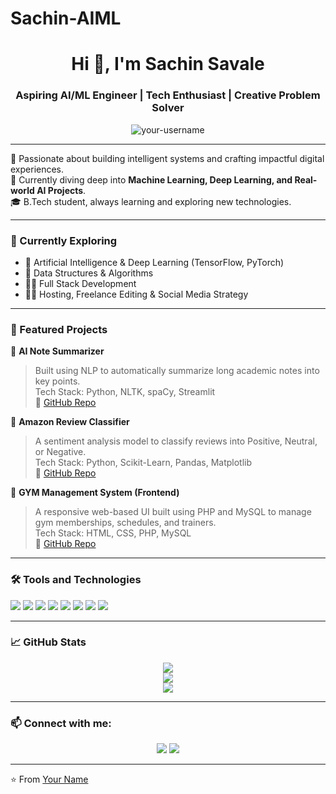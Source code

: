 # Sachin-AIML
<h1 align="center">Hi 👋, I'm Sachin Savale</h1>
<h3 align="center">Aspiring AI/ML Engineer | Tech Enthusiast | Creative Problem Solver</h3>

<p align="center">
  <img src="https://komarev.com/ghpvc/?username=https://github.com/Sachin28062004&label=Profile%20views&color=0e75b6&style=flat" alt="your-username" />
</p>

---

🚀 Passionate about building intelligent systems and crafting impactful digital experiences.  
📌 Currently diving deep into **Machine Learning, Deep Learning, and Real-world AI Projects**.  
🎓 B.Tech student, always learning and exploring new technologies.

---

### 🧠 Currently Exploring
- 🤖 Artificial Intelligence & Deep Learning (TensorFlow, PyTorch)
- 🧮 Data Structures & Algorithms
- 🧑‍💻 Full Stack Development
- 🧑‍🏫 Hosting, Freelance Editing & Social Media Strategy

---

### 📂 Featured Projects

📝 **AI Note Summarizer**  
> Built using NLP to automatically summarize long academic notes into key points.  
Tech Stack: Python, NLTK, spaCy, Streamlit  
🔗 [GitHub Repo](https://github.com/Sachin28062004/AI_Notes_Sumarizer)

🛒 **Amazon Review Classifier**  
> A sentiment analysis model to classify reviews into Positive, Neutral, or Negative.  
Tech Stack: Python, Scikit-Learn, Pandas, Matplotlib  
🔗 [GitHub Repo](https://github.com/Sachin28062004/Amazon_review_classifier)

💪 **GYM Management System (Frontend)**  
> A responsive web-based UI built using PHP and MySQL to manage gym memberships, schedules, and trainers.  
Tech Stack: HTML, CSS, PHP, MySQL  
🔗 [GitHub Repo](https://github.com/Sachin28062004/Gym-management-System)

---

### 🛠️ Tools and Technologies
<p>
  <img src="https://img.shields.io/badge/Python-3776AB?style=flat&logo=python&logoColor=white" />
  <img src="https://img.shields.io/badge/TensorFlow-FF6F00?style=flat&logo=tensorflow&logoColor=white" />
  <img src="https://img.shields.io/badge/PyTorch-EE4C2C?style=flat&logo=pytorch&logoColor=white" />
  <img src="https://img.shields.io/badge/React-20232A?style=flat&logo=react&logoColor=61DAFB" />
  <img src="https://img.shields.io/badge/PHP-777BB4?style=flat&logo=php&logoColor=white" />
  <img src="https://img.shields.io/badge/MySQL-4479A1?style=flat&logo=mysql&logoColor=white" />
  <img src="https://img.shields.io/badge/GitHub-181717?style=flat&logo=github&logoColor=white" />
  <img src="https://img.shields.io/badge/PowerBI-F2C811?style=flat&logo=powerbi&logoColor=black" />
</p>

---

### 📈 GitHub Stats
<p align="center">
  <img src="https://github-readme-stats.vercel.app/api?username=https://github.com/Sachin28062004&show_icons=true&theme=radical" />
  <br />
  <img src="https://github-readme-streak-stats.herokuapp.com/?user=https://github.com/Sachin28062004&theme=radical" />
  <br />
  <img src="https://github-readme-stats.vercel.app/api/top-langs/?username=https://github.com/Sachin28062004&layout=compact&theme=radical" />
</p>

---

### 📫 Connect with me:
<p align="center">
  <a href="www.linkedin.com/in/sachin-savale" target="_blank"><img src="https://img.shields.io/badge/LinkedIn-blue?style=flat&logo=linkedin&logoColor=white" /></a>
  <a href="mailto:your-sachin.22210290@viit.ac.in"><img src="https://img.shields.io/badge/Gmail-D14836?style=flat&logo=gmail&logoColor=white" /></a>
</p>

---

⭐️ From [Your Name](https://github.com/Sachin28062004)
